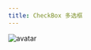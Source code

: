 ```yaml
---
title: CheckBox 多选框
---
```

![avatar](http://10.101.10.57/components/other/components/checkbox_.jpg)